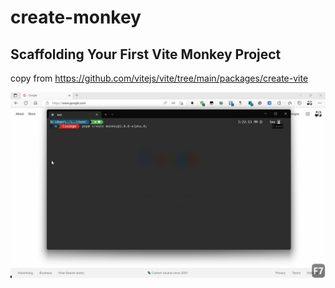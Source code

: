# create-monkey

## Scaffolding Your First Vite Monkey Project

copy from <https://github.com/vitejs/vite/tree/main/packages/create-vite>

![demo](https://raw.githubusercontent.com/lisonge/src/main/img/2022-07-15_15-28-39.gif)
